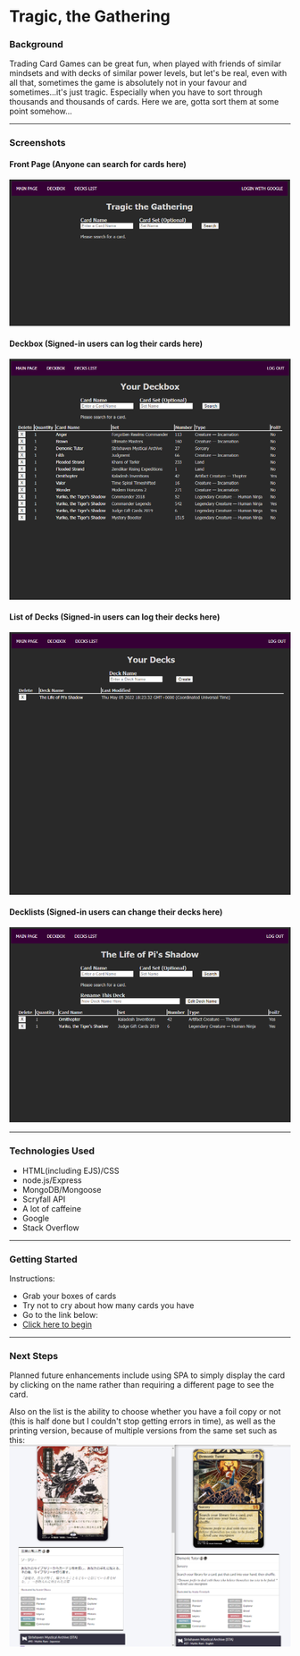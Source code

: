 
# Tragic, the Gathering

### Background

Trading Card Games can be great fun, when played with friends of similar mindsets and with decks of similar power levels, but let's be real, even with all that, sometimes the game is absolutely not in your favour and sometimes...it's just tragic. Especially when you have to sort through thousands and thousands of cards. Here we are, gotta sort them at some point somehow...

---

### Screenshots

#### Front Page (Anyone can search for cards here)
!["Front Page"](frontpage.png)

#### Deckbox (Signed-in users can log their cards here)
!["Deckbox"](deckbox.png)

#### List of Decks (Signed-in users can log their decks here)
!["List of Decks"](listofdecks.png)

#### Decklists (Signed-in users can change their decks here)
!["Decklists"](decklists.png)

---

### Technologies Used

* HTML(including EJS)/CSS
* node.js/Express
* MongoDB/Mongoose
* Scryfall API
* A lot of caffeine 
* Google
* Stack Overflow 

---

### Getting Started

Instructions: 
* Grab your boxes of cards
* Try not to cry about how many cards you have
* Go to the link below:
* [Click here to begin](https://tragic-the-gathering.herokuapp.com)

---

### Next Steps

Planned future enhancements include using SPA to simply display the card by clicking on the name rather than requiring a different page to see the card.

Also on the list is the ability to choose whether you have a foil copy or not (this is half done but I couldn't stop getting errors in time), as well as the printing version, because of multiple versions from the same set such as this:
!["Demonic Tutors from STA"](cardsetcomparison.png)